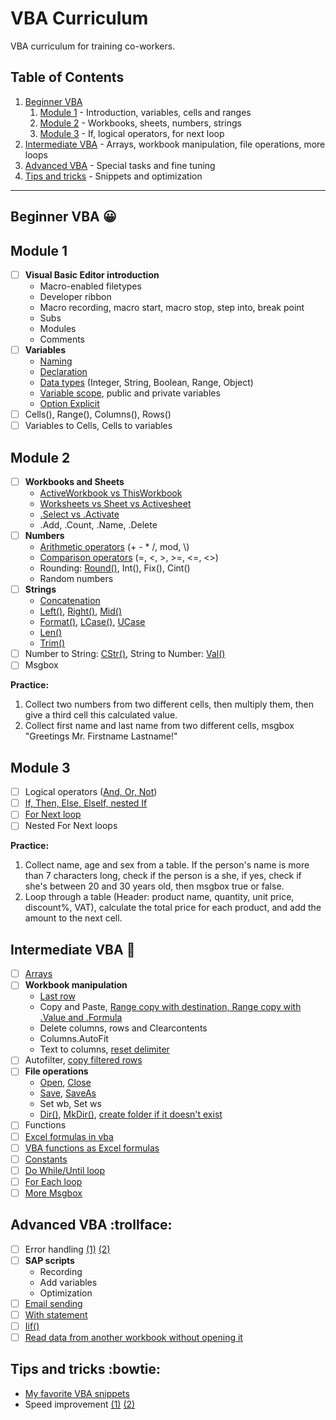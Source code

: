 # VBA Curriculum
VBA curriculum for training co-workers.

## Table of Contents

1. [Beginner VBA](https://github.com/codergy/vbacurriculum#beginner-vba-grinning)
   1. [Module 1](https://github.com/codergy/vbacurriculum#module-1) - Introduction, variables, cells and ranges
   1. [Module 2](https://github.com/codergy/vbacurriculum#module-2) - Workbooks, sheets, numbers, strings
   1. [Module 3](https://github.com/codergy/vbacurriculum#module-3) - If, logical operators, for next loop
1. [Intermediate VBA](https://github.com/codergy/vbacurriculum#intermediate-vba-metal) - Arrays, workbook manipulation, file operations, more loops
1. [Advanced VBA](https://github.com/codergy/vbacurriculum#advanced-vba-trollface) - Special tasks and fine tuning
1. [Tips and tricks](https://github.com/codergy/vbacurriculum#tips-and-tricks-bowtie) - Snippets and optimization

---

## Beginner VBA :grinning:

## Module 1
- [ ] **Visual Basic Editor introduction**
  - Macro-enabled filetypes
  - Developer ribbon
  - Macro recording, macro start, macro stop, step into, break point
  - Subs
  - Modules
  - Comments
- [ ] **Variables**
  - [Naming](https://msdn.microsoft.com/en-us/vba/language-reference-vba/articles/visual-basic-naming-rules)
  - [Declaration](https://msdn.microsoft.com/en-us/vba/language-reference-vba/articles/declaring-variables)
  - [Data types](https://docs.microsoft.com/en-us/dotnet/visual-basic/language-reference/data-types/data-type-summary) (Integer, String, Boolean, Range, Object)
  - [Variable scope](https://msdn.microsoft.com/en-us/vba/language-reference-vba/articles/understanding-scope-and-visibility), public and private variables
  - [Option Explicit](https://docs.microsoft.com/en-us/dotnet/visual-basic/language-reference/statements/option-explicit-statement)
- [ ] Cells(), Range(), Columns(), Rows()
- [ ] Variables to Cells, Cells to variables

## Module 2

- [ ] **Workbooks and Sheets**
  - [ActiveWorkbook vs ThisWorkbook](http://analystcave.com/vba-tip-day-activeworkbook-vs-thisworkbook/)
  - [Worksheets vs Sheet vs Activesheet](http://analystcave.com/excel-vba-worksheets-tutorial-vba-activesheet-vs-worksheets/)
  - [.Select vs .Activate](https://stackoverflow.com/questions/7180008/excel-select-vs-activate)
  - .Add, .Count, .Name, .Delete
- [ ] **Numbers**
  - [Arithmetic operators](https://docs.microsoft.com/en-us/dotnet/visual-basic/language-reference/operators/arithmetic-operators) (+ - * /, mod, \\)
  - [Comparison operators](https://docs.microsoft.com/en-us/dotnet/visual-basic/language-reference/operators/comparison-operators) (=, <, >, >=, <=, <>)
  - Rounding: [Round()](https://msdn.microsoft.com/en-us/vba/excel-vba/articles/worksheetfunction-round-method-excel), Int(), Fix(), Cint()
  - Random numbers
- [ ] **Strings**
    - [Concatenation](https://docs.microsoft.com/en-us/dotnet/visual-basic/programming-guide/language-features/operators-and-expressions/concatenation-operators)
    - [Left()](https://msdn.microsoft.com/en-us/vba/language-reference-vba/articles/left-function), [Right()](https://msdn.microsoft.com/en-us/vba/language-reference-vba/articles/right-function), [Mid()](https://msdn.microsoft.com/en-us/vba/language-reference-vba/articles/mid-function)
    - [Format()](https://msdn.microsoft.com/en-us/vba/language-reference-vba/articles/format-function-visual-basic-for-applications), [LCase()](https://msdn.microsoft.com/en-us/vba/language-reference-vba/articles/lcase-function), [UCase](https://msdn.microsoft.com/en-us/vba/language-reference-vba/articles/ucase-function)
    - [Len()](https://msdn.microsoft.com/en-us/vba/language-reference-vba/articles/len-function)
    - [Trim()](https://github.com/codergy/vba-snippets/blob/master/README.md#trim-a-whole-range)
- [ ] Number to String: [CStr()](https://docs.microsoft.com/en-us/dotnet/visual-basic/language-reference/functions/type-conversion-functions), String to Number: [Val()](https://msdn.microsoft.com/en-us/vba/language-reference-vba/articles/val-function)
- [ ] Msgbox

**Practice:**
1. Collect two numbers from two different cells, then multiply them, then give a third cell this calculated value.
1. Collect first name and last name from two different cells, msgbox "Greetings Mr. Firstname Lastname!"

## Module 3

- [ ] Logical operators ([And, Or, Not](https://docs.microsoft.com/en-us/dotnet/visual-basic/programming-guide/language-features/operators-and-expressions/logical-and-bitwise-operators))
- [ ] [If, Then, Else, ElseIf, nested If](https://docs.microsoft.com/en-us/dotnet/visual-basic/language-reference/statements/if-then-else-statement)
- [ ] [For Next loop](https://docs.microsoft.com/en-us/dotnet/visual-basic/language-reference/statements/for-next-statement)
- [ ] Nested For Next loops

**Practice:**
1. Collect name, age and sex from a table. If the person's name is more than 7 characters long, check if the person is a she, if yes, check if she's between 20 and 30 years old, then msgbox true or false.
2. Loop through a table (Header: product name, quantity, unit price, discount%, VAT), calculate the total price for each product, and add the amount to the next cell.

## Intermediate VBA :metal:

- [ ] [Arrays](https://docs.microsoft.com/en-us/dotnet/visual-basic/programming-guide/language-features/arrays/)
- [ ] **Workbook manipulation**
  - [Last row](https://github.com/codergy/vba-snippets/blob/master/README.md#last-row)
  - Copy and Paste, [Range copy with destination, Range copy with .Value and .Formula](https://github.com/codergy/vba-snippets/blob/master/README.md#fast-range-copy)
  - Delete columns, rows and Clearcontents
  - Columns.AutoFit
  - Text to columns, [reset delimiter](https://github.com/codergy/vba-snippets/blob/master/README.md#reset-text-to-column-delimiter)
- [ ] Autofilter, [copy filtered rows](https://github.com/codergy/vba-snippets/blob/master/README.md#copy-filtered-rows)
- [ ] **File operations**
  - [Open](https://msdn.microsoft.com/en-us/vba/excel-vba/articles/workbooks-open-method-excel), [Close](https://msdn.microsoft.com/en-us/vba/excel-vba/articles/workbook-close-method-excel)
  - [Save](https://msdn.microsoft.com/en-us/vba/excel-vba/articles/workbook-save-method-excel), [SaveAs](https://msdn.microsoft.com/en-us/vba/excel-vba/articles/workbook-saveas-method-excel)
  - Set wb, Set ws
  - [Dir()](http://analystcave.com/vba-reference-functions/vba-file-functions/vba-dir-function/), [MkDir()](http://analystcave.com/vba-reference-functions/vba-file-functions/vba-mkdir-function/), [create folder if it doesn't exist](https://www.mrexcel.com/forum/excel-questions/575970-determine-if-directory-exists-if-not-create.html)
- [ ] Functions
- [ ] [Excel formulas in vba](https://msdn.microsoft.com/en-us/vba/excel-vba/articles/worksheetfunction-object-excel)
- [ ] [VBA functions as Excel formulas](http://www.fontstuff.com/vba/vbatut01.htm)
- [ ] [Constants](https://msdn.microsoft.com/en-us/vba/language-reference-vba/articles/declaring-constants)
- [ ] [Do While/Until loop](https://msdn.microsoft.com/en-us/vba/language-reference-vba/articles/using-doloop-statements)
- [ ] [For Each loop](https://docs.microsoft.com/en-us/dotnet/visual-basic/language-reference/statements/for-each-next-statement)
- [ ] [More Msgbox](https://www.mrexcel.com/forum/excel-questions/492894-msgbox-vbyesno.html)

## Advanced VBA :trollface:

- [ ] Error handling [(1)](http://analystcave.com/vba-proper-vba-error-handling/) [(2)](https://excelmacromastery.com/vba-error-handling/)
- [ ] **SAP scripts**
  - Recording
  - Add variables
  - Optimization
- [ ] [Email sending](https://www.rondebruin.nl/win/s1/outlook/mail.htm)
- [ ] [With statement](https://www.homeandlearn.org/with_end_with.html)
- [ ] [Iif()](https://msdn.microsoft.com/en-us/vba/language-reference-vba/articles/iif-function)
- [ ] [Read data from another workbook without opening it](https://github.com/codergy/vba-snippets/blob/master/README.md#read-data-from-another-workbook-without-opening-it)

## Tips and tricks :bowtie:

- [My favorite VBA snippets](https://github.com/codergy/vba-snippets/blob/master/README.md)
- Speed improvement [(1)](http://analystcave.com/excel-improve-vba-performance/) [(2)](http://www.ozgrid.com/VBA/SpeedingUpVBACode.htm)
